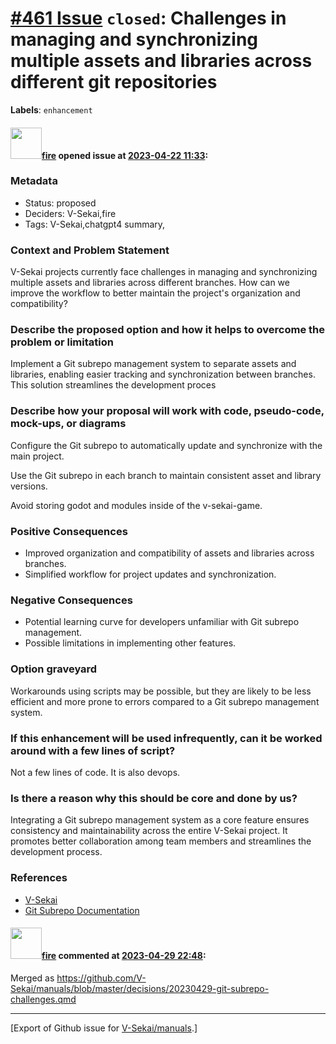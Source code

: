 # [\#461 Issue](https://github.com/V-Sekai/manuals/issues/461) `closed`: Challenges in managing and synchronizing multiple assets and libraries across different git repositories
**Labels**: `enhancement`


#### <img src="https://avatars.githubusercontent.com/u/32321?u=c2e06a3d2b49a467aa907e54aa259516440267cc&v=4" width="50">[fire](https://github.com/fire) opened issue at [2023-04-22 11:33](https://github.com/V-Sekai/manuals/issues/461):

### Metadata

- Status: proposed <!-- draft | proposed | rejected | accepted | deprecated | superseded by -->
- Deciders: V-Sekai,fire
- Tags: V-Sekai,chatgpt4 summary,

### Context and Problem Statement

V-Sekai projects currently face challenges in managing and synchronizing multiple assets and libraries across different branches. How can we improve the workflow to better maintain the project's organization and compatibility?

### Describe the proposed option and how it helps to overcome the problem or limitation

Implement a Git subrepo management system to separate assets and libraries, enabling easier tracking and synchronization between branches. This solution streamlines the development proces

### Describe how your proposal will work with code, pseudo-code, mock-ups, or diagrams

Configure the Git subrepo to automatically update and synchronize with the main project.

Use the Git subrepo in each branch to maintain consistent asset and library versions.

Avoid storing godot and modules inside of the v-sekai-game.

### Positive Consequences

* Improved organization and compatibility of assets and libraries across branches.
* Simplified workflow for project updates and synchronization.

### Negative Consequences

 * Potential learning curve for developers unfamiliar with Git subrepo management.
 * Possible limitations in implementing other features.


### Option graveyard

Workarounds using scripts may be possible, but they are likely to be less efficient and more prone to errors compared to a Git subrepo management system.


### If this enhancement will be used infrequently, can it be worked around with a few lines of script?

Not a few lines of code. It is also devops.

### Is there a reason why this should be core and done by us?

Integrating a Git subrepo management system as a core feature ensures consistency and maintainability across the entire V-Sekai project. It promotes better collaboration among team members and streamlines the development process.


### References

- [V-Sekai](https://v-sekai.org/)
- [Git Subrepo Documentation](https://github.com/ingydotnet/git-subrepo)

#### <img src="https://avatars.githubusercontent.com/u/32321?u=c2e06a3d2b49a467aa907e54aa259516440267cc&v=4" width="50">[fire](https://github.com/fire) commented at [2023-04-29 22:48](https://github.com/V-Sekai/manuals/issues/461#issuecomment-1528889286):

Merged as https://github.com/V-Sekai/manuals/blob/master/decisions/20230429-git-subrepo-challenges.qmd


-------------------------------------------------------------------------------



[Export of Github issue for [V-Sekai/manuals](https://github.com/V-Sekai/manuals).]
